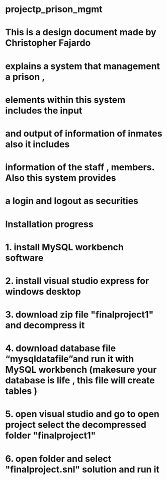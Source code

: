 # projectp_prison_mgmt
# This is a design document made by Christopher Fajardo 
# explains a system that management a prison ,
# elements within this system includes the input
# and output of information of inmates also it includes 
# information of the staff , members. Also this system provides
# a login and logout as securities  

# Installation progress
# 1.	 install MySQL workbench software 
# 2.	 install visual studio express for windows desktop
# 3.	 download zip file "finalproject1" and decompress it
# 4.	 download database file “mysqldatafile”and run it with MySQL workbench (makesure your database is life , this file will create tables )
# 5.	open visual studio and go to open project select the decompressed folder "finalproject1" 
# 6.	open folder and select "finalproject.snl" solution and run it
